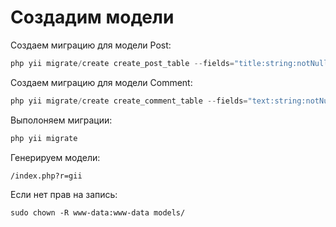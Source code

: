 Создадим модели
===============

Создаем миграцию для модели Post:
```php
php yii migrate/create create_post_table --fields="title:string:notNull,body:text,is_public:boolean,created_at:integer"
```

Создаем миграцию для модели Comment:
```php
php yii migrate/create create_comment_table --fields="text:string:notNull,created_at:integer,post_id:integer:defaultValue(null):foreignKey"
```

Выполоняем миграции:
```php
php yii migrate
```

Генерируем модели:
```url
/index.php?r=gii
```
Если нет прав на запись:
```
sudo chown -R www-data:www-data models/
```